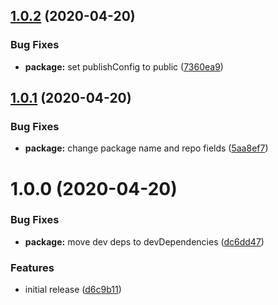 ## [1.0.2](https://github.com/wc-tools/build-polymer/compare/1.0.1...1.0.2) (2020-04-20)


### Bug Fixes

* **package:** set publishConfig to public ([7360ea9](https://github.com/wc-tools/build-polymer/commit/7360ea9a15a9ed9c7c839ca1c52a73ad9da89cd5))

## [1.0.1](https://github.com/wc-tools/build-polymer/compare/1.0.0...1.0.1) (2020-04-20)


### Bug Fixes

* **package:** change package name and repo fields ([5aa8ef7](https://github.com/wc-tools/build-polymer/commit/5aa8ef7e8b0881985cd53e0b8d5e42b5fefd04f7))

# 1.0.0 (2020-04-20)


### Bug Fixes

* **package:** move dev deps to devDependencies ([dc6dd47](https://github.com/kcmr/build-polymer/commit/dc6dd47a03b99c62829c3b00d494577368334e69))


### Features

* initial release ([d6c9b11](https://github.com/kcmr/build-polymer/commit/d6c9b11137ef344c50a28291de38211111d2655a))
